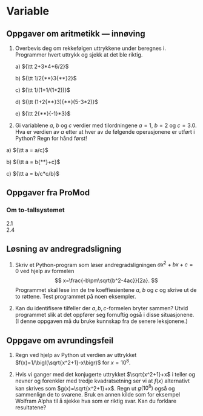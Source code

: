 
# Variable

## Oppgaver om aritmetikk — innøving

1. Overbevis deg om rekkefølgen uttrykkene under beregnes i. Programmer hvert uttrykk og sjekk at det ble riktig. 

    a) ${\tt 2+3*4+6/2}$

    b) ${\tt 1/2{**}3{**}2}$

    c) ${\tt 1/(1+1/(1+2))}$

    d) ${\tt (1+2{**}3){**}(5-3*2)}$
    
    e) ${\tt 2{**}{-1}*3}$

2. Gi variablene $a$, $b$ og $c$ verdier med tilordningene $a=1$, $b=2$ og $c=3.0$. Hva er verdien av $a$ etter at hver av de følgende operasjonene er utført i Python? Regn for hånd først!

a) ${\tt a = a/c}$

b) ${\tt a = b{**}+c}$

c) ${\tt a = b/c*c/b}$

## Oppgaver fra ProMod

### Om to-tallsystemet

2.1  
2.4

## Løsning av andregradsligning

1. Skriv et Python-program som løser andregradsligningen $ax^2+bx+c=0$ ved hjelp av formelen
$$
x=\frac{-b\pm\sqrt{b^2-4ac}}{2a}.
$$
Programmet skal lese inn de tre koeffiesientene $a$, $b$ og $c$ og skrive ut de to røttene. Test programmet på noen eksempler.


2. Kan du identifisere tilfeller der $a,b,c$-formelen bryter sammen? Utvid programmet slik at det oppfører seg fornuftig også i disse situasjonene. (I denne oppgaven må du bruke kunnskap fra de senere leksjonene.)

## Oppgave om avrundingsfeil

1. Regn ved hjelp av Python ut verdien av uttrykket $f(x)=1/\bigl(\sqrt{x^2+1}-x\bigr)$ for $x=10^8$. 


2. Hvis vi ganger med det konjugerte uttrykket $\sqrt{x^2+1}+x$ i teller og nevner og forenkler med tredje kvadratsetning
ser vi at $f(x)$ alternativt kan skrives som $g(x)=\sqrt{x^2+1}+x$. Regn ut $g\bigl(10^8\bigr)$ også og sammenlign de to svarene.
Bruk en annen kilde som for eksempel Wolfram Alpha til å sjekke hva som er riktig svar. Kan du forklare resultatene?
